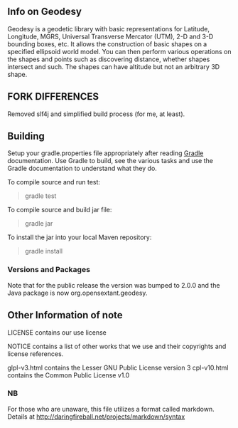 ## Info on Geodesy ##

Geodesy is a geodetic library with basic representations for Latitude, Longitude, 
MGRS, Universal Transverse Mercator (UTM), 2-D and 3-D bounding boxes, etc.
It allows the construction of basic shapes on a specified ellipsoid world model.
You can then perform various operations on the shapes and points 
such as discovering distance, whether shapes intersect and such. The shapes can have altitude
but not an arbitrary 3D shape.

## FORK DIFFERENCES
Removed slf4j and simplified build process (for me, at least).

## Building ##

Setup your gradle.properties file appropriately after reading [Gradle](http://www.gradle.org/) documentation.
Use Gradle to build, see the various tasks and use the Gradle documentation to understand what they do.

To compile source and run test:
 > gradle test

To compile source and build jar file:
 > gradle jar
 
To install the jar into your local Maven repository:
 > gradle install

### Versions and Packages ###

Note that for the public release the version was bumped to 2.0.0 and the Java package
is now org.opensextant.geodesy.

## Other Information of note ##

LICENSE contains our use license

NOTICE contains a list of other works that we use and their copyrights and license references.

glpl-v3.html contains the Lesser GNU Public License version 3
cpl-v10.html contains the Common Public License v1.0

### NB ###

For those who are unaware, this file utilizes a format called markdown. Details at http://daringfireball.net/projects/markdown/syntax